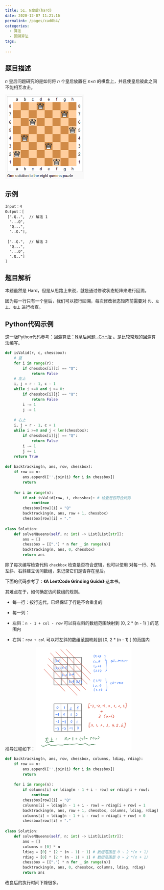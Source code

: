 ```yaml
---
title: 51. N皇后(hard)
date: 2020-12-07 11:21:16
permalink: /pages/cad0b4/
categories: 
  - 算法
  - 回溯算法
tags: 
  - 
---
```


## 题目描述

*n* 皇后问题研究的是如何将 *n* 个皇后放置在 *n*×*n* 的棋盘上，并且使皇后彼此之间不能相互攻击。

![img](./assets/img/8-queens.png)

## 示例

```
Input：4
Output：[
 [".Q..",  // 解法 1
  "...Q",
  "Q...",
  "..Q."],

 ["..Q.",  // 解法 2
  "Q...",
  "...Q",
  ".Q.."]
]
```

## 题目解析

本题虽然是 Hard，但是从思路上来说，就是通过修改状态矩阵来进行回溯。

因为每一行只有一个皇后，我们可以按行回溯，每次修改状态矩阵前需要对 `列`、`左上`、`右上` 进行检查。

## Python代码示例

这一版Python代码参考：回溯算法：[N皇后问题 -C++版](https://mp.weixin.qq.com/s?__biz=MzUxNjY5NTYxNA==&mid=2247485624&idx=1&sn=d560c3a277e1badedc0fa05b8effae87&scene=21#wechat_redirect) 。是比较常规的回溯算法编写。

```python
def isValid(r, c, chessbox):
    # 竖
    for i in range(r):
        if chessbox[i][c] == "Q":
            return False 
    # 左上 
    i, j = r - 1, c - 1
    while i >=0 and j >= 0:
        if chessbox[i][j] == "Q":
            return False 
        i -= 1
        j -= 1
    
    # 右上 
    i, j = r - 1, c + 1
    while i >=0 and j < len(chessbox):
        if chessbox[i][j] == "Q":
            return False 
        i -= 1
        j += 1
    return True 

def backtracking(n, ans, row, chessbox):
    if row == n:
        ans.append([''.join(i) for i in chessbox])
        return 

    for i in range(n):
        if not isValid(row, i, chessbox): # 检查是否符合规则
            continue
        chessbox[row][i] = "Q"
        backtracking(n, ans, row + 1, chessbox)
        chessbox[row][i] = "."

class Solution:
    def solveNQueens(self, n: int) -> List[List[str]]:
        ans = []
        chessbox = [["."] * n for _ in range(n)]
        backtracking(n, ans, 0, chessbox)
        return ans
```

除了每次编写检查代码 `checkbox` 检查是否符合逻辑，也可以使用 对每一行、列、左斜、右斜建立访问数组，来记录它们是否存在皇后。

下面的代码参考了：**《A LeetCode Grinding Guide》** 这本书。

其难点在于，如何确定访问数组的规则。

- 每一行：按行迭代，已经保证了行是不会重复的

- 每一列：

- 左斜：`n - 1 + col - row` 可以将左斜的数组范围映射到  [0, 2 * (n - 1) ] 的范围内

- 右斜：`row + col` 可以将左斜的数组范围映射到  [0, 2 * (n - 1) ] 的范围内

推导过程如下：
  <img src="./assets/img/IMG_BC8F336826B9-1.jpeg" alt="IMG_BC8F336826B9-1" style="zoom: 33%;" />

```python
def backtracking(n, ans, row, chessbox, columns, ldiag, rdiag):
    if row == n:
        ans.append([''.join(i) for i in chessbox])
        return 

    for i in range(n):
        if columns[i] or ldiag[n - 1 + i - row] or rdiag[i + row]:
            continue
        chessbox[row][i] = "Q"
        columns[i] = ldiag[n - 1 + i - row] = rdiag[i + row] = 1
        backtracking(n, ans, row + 1, chessbox, columns, ldiag, rdiag)
        columns[i] = ldiag[n - 1 + i - row] = rdiag[i + row] = 0
        chessbox[row][i] = "."

class Solution:
    def solveNQueens(self, n: int) -> List[List[str]]:
        ans = []
        columns = [0] * n 
        ldiag = [0] * (2 * (n - 1) + 1) # 数组范围是 0 ~ 2 *(n + 1) 
        rdiag = [0] * (2 * (n - 1) + 1) # 数组范围是 0 ~ 2 *(n + 1) 
        chessbox = [["."] * n for _ in range(n)]
        backtracking(n, ans, 0, chessbox, columns, ldiag, rdiag)
        return ans
```

改良后的执行时间下降很多。